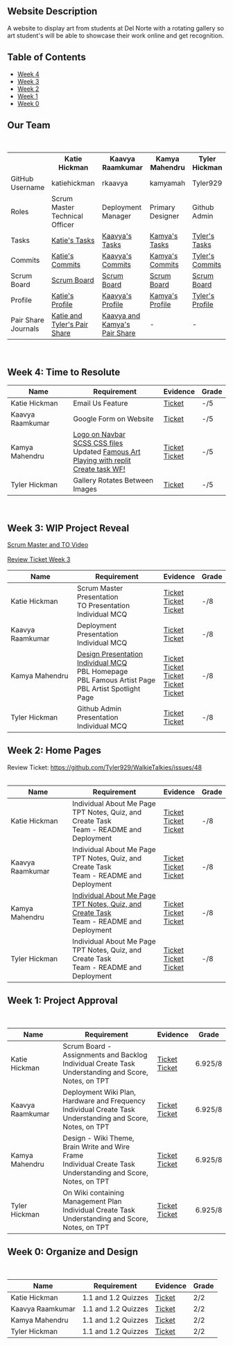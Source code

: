 ## Website Description
A website to display art from students at Del Norte with a rotating gallery so art student's will be able to showcase their work online and get recognition. 

## Table of Contents
- <a href=https://github.com/Tyler929/WalkieTalkies#week-4-time-to-resolute>Week 4</a>
- <a href=https://github.com/Tyler929/WalkieTalkies#week-3-wip-project-reveal>Week 3</a>
- <a href=https://github.com/Tyler929/WalkieTalkies#week-2-home-pages>Week 2</a>
- <a href=https://github.com/Tyler929/WalkieTalkies#week-1-project-approval>Week 1</a>
- <a href=https://github.com/Tyler929/WalkieTalkies#week-0-organize-and-design>Week 0</a>
## Our Team

<br>
<table>
  <tr>
    <th> </th>
    <th>Katie Hickman</th>
    <th>Kaavya Raamkumar</th>
    <th>Kamya Mahendru</th>
    <th>Tyler Hickman</th>
  </tr>
  <tr>
    <td>GitHub Username</td>
    <td>katiehickman</td>
    <td>rkaavya</td>
    <td>kamyamah</td>
    <td>Tyler929</td>
  </tr>
  <tr>
    <td>Roles</td>
    <td>Scrum Master<br>Technical Officer</td>
    <td>Deployment Manager</td>
    <td>Primary Designer</td>
    <td>Github Admin</td>
  </tr>
  <tr>
    <td>Tasks</td>
    <td><a href=https://github.com/Tyler929/WalkieTalkies/issues/assigned/katiehickman>Katie's Tasks</a></td>
    <td><a href=https://github.com/Tyler929/WalkieTalkies/issues/assigned/rkaavya>Kaavya's Tasks</a></td>
    <td><a href=https://github.com/Tyler929/WalkieTalkies/issues/assigned/kamyamah>Kamya's Tasks</a></td>
    <td><a href=https://github.com/Tyler929/WalkieTalkies/issues/assigned/tyler929>Tyler's Tasks</a></td>
   <tr>
    <td>Commits</td>
    <td><a href=https://github.com/Tyler929/WalkieTalkies/commits?author=katiehickman>Katie's Commits</a></td>
    <td><a href=https://github.com/Tyler929/WalkieTalkies/commits?author=rkaavya>Kaavya's Commits</a></td>
    <td><a href=https://github.com/Tyler929/WalkieTalkies/commits?author=kamyamah>Kamya's Commits</a></td>
    <td><a href=https://github.com/Tyler929/WalkieTalkies/commits?author=tyler929>Tyler's Commits</a></td>
  </tr>
   <tr>
    <td>Scrum Board</td>
     <td><a href=https://github.com/Tyler929/WalkieTalkies/projects/1?card_filter_query=assignee%3Akatiehickman>Scrum Board</a> </td>
     <td><a href=https://github.com/Tyler929/WalkieTalkies/projects/1?card_filter_query=assignee%3Arkaavya>Scrum Board</a> </td>
     <td><a href=https://github.com/Tyler929/WalkieTalkies/projects/1?card_filter_query=assignee%3Akamyamah>Scrum Board</a> </td>
     <td><a href=https://github.com/Tyler929/WalkieTalkies/projects/1?card_filter_query=assignee%3Atyler929>Scrum Board</a> </td>
  </tr>
   <tr>
    <td>Profile</td>
    <td><a href= https://github.com/katiehickman>Katie's Profile</a></td>
    <td><a href=https://github.com/rkaavya>Kaavya's Profile</a></td>
    <td><a href=https://github.com/kamyamah>Kamya's Profile</a></td>
    <td><a href=https://github.com/tyler929>Tyler's Profile</a></td>
  </tr>
    <tr>
    <td>Pair Share Journals</td>
    <td><a href=https://docs.google.com/document/d/1FTWwIDowDmwSryZSJto8vavbErCHkvsb3-z445GeeAM/edit?usp=sharing>Katie and Tyler's Pair Share</a></td>
    <td><a href=https://docs.google.com/document/d/1FTWwIDowDmwSryZSJto8vavbErCHkvsb3-z445GeeAM/edit?usp=sharing> Kaavya and Kamya's Pair Share</a></td>
    <td>-</td>
    <td>-</td>

  </tr>
</table>

<br>

## Week 4: Time to Resolute
| Name | Requirement | Evidence | Grade |
| ---  | ---         | ---      | ---   |
| Katie Hickman | Email Us Feature | <a href="https://github.com/Tyler929/WalkieTalkies/issues/30">Ticket</a>| -/5|
| Kaavya Raamkumar | Google Form on Website | <a href="https://github.com/Tyler929/WalkieTalkies/issues/25">Ticket</a><br>| -/5|
| Kamya Mahendru | [Logo on Navbar](https://github.com/Tyler929/WalkieTalkies/commit/98c3486d06e1de0bf63b4ab9e1307169bc49b06b) <br> [SCSS CSS files](https://github.com/Tyler929/WalkieTalkies/commit/98c3486d06e1de0bf63b4ab9e1307169bc49b06b) <br> Updated [Famous Art](https://github.com/Tyler929/WalkieTalkies/commit/abcbbcae45a83eb27bb115f68fc000c43f4dd227) <br> [Playing with replit](https://replit.com/repls) <br> [Create task WF!](https://www.canva.com/design/DAEomzY4HxE/cmAvGTtzra4ZWqweLoajSA/view?utm_content=DAEomzY4HxE&utm_campaign=designshare&utm_medium=link&utm_source=sharebutton) | <a href="https://github.com/Tyler929/WalkieTalkies/issues/26">Ticket</a><br>[Ticket](https://github.com/Tyler929/WalkieTalkies/issues/55)| -/5|
| Tyler Hickman | Gallery Rotates Between Images | <a href="https://github.com/Tyler929/WalkieTalkies/issues/10">Ticket</a>| -/5|

<br>

## Week 3: WIP Project Reveal

[Scrum Master and TO Video](https://drive.google.com/file/d/1J2xNRx54rWzhmr4c0ocwmDtY2AfZfpxU/view?usp=sharing)
<br>
<br>
[Review Ticket Week 3](https://github.com/Tyler929/WalkieTalkies/issues/56)

| Name | Requirement | Evidence | Grade |
| ---  | ---         | ---      | ---   |
| Katie Hickman | Scrum Master Presentation <br> TO Presentation <br> Individual MCQ | <a href="https://github.com/Tyler929/WalkieTalkies/issues/36">Ticket</a><br> <a href="https://github.com/Tyler929/WalkieTalkies/issues/37">Ticket</a><br><a href="https://github.com/Tyler929/WalkieTalkies/issues/38">Ticket</a> | -/8|
| Kaavya Raamkumar | Deployment Presentation <br> Individual MCQ | <a href="https://github.com/Tyler929/WalkieTalkies/issues/45">Ticket</a><br><a href="https://github.com/Tyler929/WalkieTalkies/issues/40">Ticket</a>| -/8|
| Kamya Mahendru | [Design Presentation](https://github.com/Tyler929/WalkieTalkies/commits?author=kamyamah) <br> [Individual MCQ ](https://docs.google.com/document/d/1nkm87IdZozglR8wTO8aU4xgsHIAhfzsOXf_fM8XVy_w/edit)<br> PBL Homepage <br> PBL Famous Artist Page <br> PBL Artist Spotlight Page | <a href="https://github.com/Tyler929/WalkieTalkies/issues/42">Ticket</a><br><a href="https://github.com/Tyler929/WalkieTalkies/issues/39">Ticket</a><br> [Ticket](https://github.com/Tyler929/WalkieTalkies/issues/54)<br> [Ticket](https://github.com/Tyler929/WalkieTalkies/issues/51) <br> [Ticket](https://github.com/Tyler929/WalkieTalkies/issues/55)| -/8|
| Tyler Hickman | Github Admin Presentation <br> Individual MCQ | <a href="https://github.com/Tyler929/WalkieTalkies/issues/43">Ticket</a><br><a href="https://github.com/Tyler929/WalkieTalkies/issues/41">Ticket</a>| -/8|


## Week 2: Home Pages
Review Ticket: https://github.com/Tyler929/WalkieTalkies/issues/48
<br>
<br>

| Name | Requirement | Evidence | Grade |
| ---  | ---         | ---      | ---   |
| Katie Hickman | Individual About Me Page <br> TPT Notes, Quiz, and Create Task <br> Team - README and Deployment | <a href="https://github.com/Tyler929/WalkieTalkies/issues/5">Ticket</a><br> <a href="https://github.com/Tyler929/WalkieTalkies/issues/21">Ticket</a><br><a href="https://github.com/Tyler929/WalkieTalkies/issues/35">Ticket</a> | -/8|
| Kaavya Raamkumar | Individual About Me Page <br> TPT Notes, Quiz, and Create Task<br> Team - README and Deployment | <a href="https://github.com/Tyler929/WalkieTalkies/issues/3">Ticket</a><br><a href="https://github.com/Tyler929/WalkieTalkies/issues/24">Ticket</a><br><a href="https://github.com/Tyler929/WalkieTalkies/issues/35">Ticket</a> | -/8|
| Kamya Mahendru | [Individual About Me Page](https://github.com/Tyler929/WalkieTalkies/blob/main/templates/kamya.html)<br> [TPT Notes, Quiz, and Create Task](https://docs.google.com/document/d/1nkm87IdZozglR8wTO8aU4xgsHIAhfzsOXf_fM8XVy_w/edit)<br> Team - README and Deployment | <a href="https://github.com/Tyler929/WalkieTalkies/issues/4">Ticket</a><br><a href="https://github.com/Tyler929/WalkieTalkies/issues/23">Ticket</a><br><a href="https://github.com/Tyler929/WalkieTalkies/issues/35">Ticket</a> | -/8|
| Tyler Hickman | Individual About Me Page<br> TPT Notes, Quiz, and Create Task<br> Team - README and Deployment | <a href="https://github.com/Tyler929/WalkieTalkies/issues/9">Ticket</a><br><a href="https://github.com/Tyler929/WalkieTalkies/issues/22">Ticket</a><br><a href="https://github.com/Tyler929/WalkieTalkies/issues/35">Ticket</a> | -/8|


## Week 1: Project Approval
<br>

| Name | Requirement | Evidence | Grade |
| ---  | ---         | ---      | ---   |
| Katie Hickman | Scrum Board - Assignments and Backlog<br> Individual Create Task Understanding and Score, Notes, on TPT | <a href="https://github.com/Tyler929/WalkieTalkies/issues/20">Ticket</a><br> <a href="https://github.com/Tyler929/WalkieTalkies/issues/15">Ticket</a><br> | 6.925/8|
| Kaavya Raamkumar | Deployment Wiki Plan, Hardware and Frequency <br> Individual Create Task Understanding and Score, Notes, on TPT | <a href="https://github.com/Tyler929/WalkieTalkies/issues/7">Ticket</a><br><a href="https://github.com/Tyler929/WalkieTalkies/issues/18">Ticket</a><br> | 6.925/8|
| Kamya Mahendru | Design - Wiki Theme, Brain Write and Wire Frame<br> Individual Create Task Understanding and Score, Notes, on TPT | <a href="https://github.com/Tyler929/WalkieTalkies/issues/6">Ticket</a><br><a href="https://github.com/Tyler929/WalkieTalkies/issues/17">Ticket</a><br> | 6.925/8|
| Tyler Hickman | On Wiki containing Management Plan<br> Individual Create Task Understanding and Score, Notes, on TPT | <a href="https://github.com/Tyler929/WalkieTalkies/issues/19">Ticket</a><br><a href="https://github.com/Tyler929/WalkieTalkies/issues/16">Ticket</a><br> | 6.925/8|

## Week 0: Organize and Design
<br>

| Name | Requirement | Evidence | Grade |
| ---  | ---         | ---      | ---   |
| Katie Hickman | 1.1 and 1.2 Quizzes | <a href="https://docs.google.com/document/d/1FTWwIDowDmwSryZSJto8vavbErCHkvsb3-z445GeeAM/edit?usp=sharing">Ticket</a><br> | 2/2|
| Kaavya Raamkumar | 1.1 and 1.2 Quizzes | <a href="https://docs.google.com/document/d/1z9ZHQT5bvs6G7l8MQobF9B4I4VBUsJeK0xSTWM4Nsks/edit?usp=sharing">Ticket</a><br> | 2/2|
| Kamya Mahendru | 1.1 and 1.2 Quizzes | <a href="https://docs.google.com/document/d/1nkm87IdZozglR8wTO8aU4xgsHIAhfzsOXf_fM8XVy_w/edit?usp=sharing">Ticket</a><br> | 2/2|
| Tyler Hickman | 1.1 and 1.2 Quizzes | <a href="https://docs.google.com/document/d/1FTWwIDowDmwSryZSJto8vavbErCHkvsb3-z445GeeAM/edit?usp=sharing">Ticket</a><br> | 2/2|
